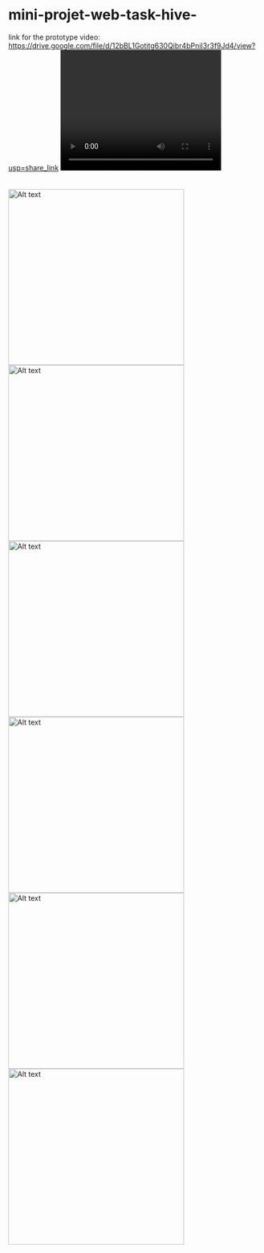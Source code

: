 # mini-projet-web-task-hive-
link for the prototype video:</br>
https://drive.google.com/file/d/12bBL1Gotitg630Qibr4bPniI3r3f9Jd4/view?usp=share_link
<video width="320" height="240" controls>
  <source src="https://rr1---sn-hpa7znsz.c.drive.google.com/videoplayback?expire=1677110174&ei=XnP2Y9-AKqaA_9EP_aaF6AE&ip=41.230.186.76&cp=QVRMWUJfT1FVRVhPOlo0c2FCRURIS2tDX0lRaXd1RlZoSThrUEIxU0Qtc01fb2lxMHJMUWxjbHQ&id=62d1ffb2903b82e4&itag=18&source=webdrive&requiressl=yes&mh=fh&mm=32&mn=sn-hpa7znsz&ms=su&mv=m&mvi=1&pl=21&ttl=transient&susc=dr&driveid=12bBL1Gotitg630Qibr4bPniI3r3f9Jd4&app=explorer&mime=video/mp4&vprv=1&prv=1&dur=23.754&lmt=1677008472703350&mt=1677095335&subapp=DRIVE_WEB_FILE_VIEWER&txp=0016224&sparams=expire,ei,ip,cp,id,itag,source,requiressl,ttl,susc,driveid,app,mime,vprv,prv,dur,lmt&sig=AOq0QJ8wRQIgJdiIjnPxyOPhLmCJVH41OoE3HktpCq6wSJxQp8WEDuMCIQDRvAwy_ZoVY5riGJd_cHH5pGVTwamYccSaCMCI3SmqUg==&lsparams=mh,mm,mn,ms,mv,mvi,pl&lsig=AG3C_xAwRAIgf2KOSZvkCZvCcPzQBomuU1zH11A2VOqyouHjrIFv8j0CIEfzbYcYfMxAs4nipcyCiKMdcuo4tAWCt38l220jOS-o&cpn=-F6M7cHOqU80nrT6&c=WEB_EMBEDDED_PLAYER&cver=1.20230215.01.00" type="video/mp4">
Your browser does not support the video tag.
</video>
</br>
</br>
</br>
<img src="./UX/Web 1920 – 1.png" alt="Alt text" title="Optional title" hight="300" width="350">
<img src="./UX/Web 1920 – 2.png" alt="Alt text" title="Optional title" hight="300" width="350">
<img src="./UX/Web 1920 – 3.png" alt="Alt text" title="Optional title" hight="300" width="350">
<img src="./UX/Web 1920 – 4.png" alt="Alt text" title="Optional title" hight="300" width="350">
<img src="./UX/Web 1920 – 5.png" alt="Alt text" title="Optional title" hight="300" width="350">
<img src="./UX/Web 1920 – 6.png" alt="Alt text" title="Optional title" hight="300" width="350">

